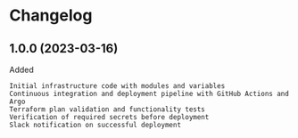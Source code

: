# Changelog

## 1.0.0 (2023-03-16)
Added

    Initial infrastructure code with modules and variables
    Continuous integration and deployment pipeline with GitHub Actions and Argo
    Terraform plan validation and functionality tests
    Verification of required secrets before deployment
    Slack notification on successful deployment